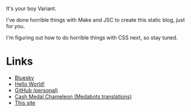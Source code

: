 It's your boy Variant. 

I've done horrible things with Make and JSC to create this static blog, just for you.

I'm figuring out how to do horrible things with CSS next, so stay tuned.

# Links

* [Bluesky](https://bsky.app/profile/vxyz.me)
* [Hello World!](00001.html)
* [GitHub (personal)](https://github.com/VariantXYZ)
* [Cash Medal Chameleon (Medabots translations)](https://medabots.github.io)
* [This site](https://github.com/VariantXYZ/blog.md)